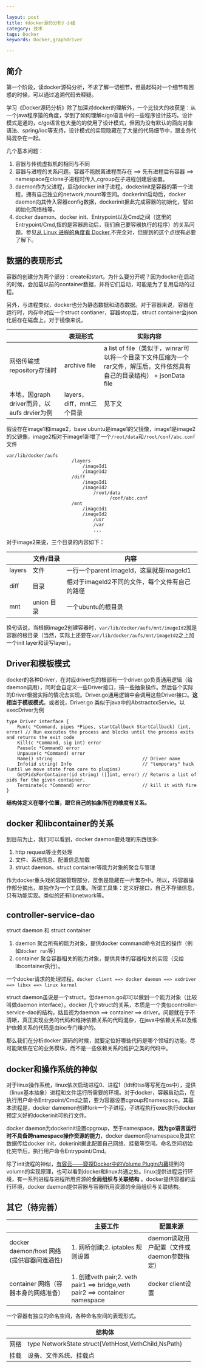```yaml
---

layout: post
title: 《docker源码分析》小结
category: 技术
tags: Docker
keywords: Docker,graphdriver

---
```


## 简介

第一个阶段，读docker源码分析，不求了解一切细节，但最起码对一个细节有困惑的时候，可以通过追溯代码去释疑。

学习《Docker源码分析》除了加深对docker的理解外，一个比较大的收获是：从一个java程序猿的角度，学到了如何理解c/go语言中的一些程序设计技巧。设计模式是通的，c/go语言也大量的的使用了设计模式，但因为没有默认的面向对象语法、spring/ioc等支持，设计模式的实现隐藏在了大量的代码细节中，跟业务代码混杂在一起。

几个基本问题：

1. 容器与传统虚拟机的相同与不同
2. 容器与进程的关系问题。容器不能脱离进程而存在  ==> 先有进程后有容器 ==> namespace在clone子进程时传入,cgroup在子进程创建后设置。
3. daemon作为父进程，启动docker init子进程。dockerinit是容器的第一个进程，拥有自己独立的network,mount等空间。dockerinit启动后，docker daemon向其传入容器config数据，dockerinit据此完成容器的初始化，譬如初始化网络栈等。
4. docker daemon、docker init、Entrypoint以及Cmd之间（这里的Entrypoint/Cmd,指的是容器启动后，我们自己要容器执行的程序）的关系问题。参见[从 Linux 进程的角度看 Docker](http://chuansong.me/n/1739346),不完全对，但提到的这个点很有必要了解下。


## 数据的表现形式


容器的创建分为两个部分：create和start。为什么要分开呢？因为docker在启动的时候，会加载以前的container数据，并将它们启动，可能是为了复用启动的过程。

另外，与进程类似，docker也分为静态数据和动态数据。对于容器来说，容器在运行时，内存中对应一个struct contianer，容器stop后，struct container会json化后存在磁盘上。对于镜像来说，

||表现形式|实际内容|
|---|---|---|
|网络传输或repository存储时|archive file|a list of file（类似于，winrar可以将一个目录下文件压缩为一个rar文件，解压后，文件依然具有自己的目录结构） + jsonData file|
|本地，因graph driver而异，以aufs drvier为例|layers，diff，mnt三个目录|见下文|

假设存在image1和image2，base ubuntu是image1的父镜像，image1是image2的父镜像，image2相对于image1新增了一个`/root/data`和`/root/conf/abc.conf`文件

	var/lib/docker/aufs
							/layers
								/imageId1
								/imageId2
							/diff
								/imageId1
								/imageId2
									/root/data
										  /conf/abc.conf
							/mnt
								/imageId1
								/imageId2
									/usr
									/var
									...


对于image2来说，三个目录的内容如下：

||文件/目录|内容|
|---|---|---|
|layers|文件|一行一个parent imageId，这里就是imageId1|
|diff|目录|相对于imageId2不同的文件，每个文件有自己的路径|
|mnt|union 目录|一个ubuntu的根目录|

换句话说，当根据image2创建容器时，`var/lib/docker/aufs/mnt/imageId2`就是容器的根目录（当然，实际上还要在`var/lib/docker/aufs/mnt/imageId2`之上加一个init layer和读写layer）。



## Driver和模板模式

docker的各种Driver，在对应driver包的根部有一个driver.go负责通用逻辑（给daemon调用），同时会自定义一些Driver接口，搞一些抽象操作。然后各个实际的Driver根据实际的情况去实现。Driver.go通用逻辑中会调用这些Driver接口。**这相当于模板模式**，或者说，Driver.go 类似于java中的AbstractxxServie。以execDriver为例

	type Driver interface {
		Run(c *Command, pipes *Pipes, startCallback StartCallback) (int, error) // Run executes the process and blocks until the process exits and returns the exit code
		Kill(c *Command, sig int) error
		Pause(c *Command) error
		Unpause(c *Command) error
		Name() string                                 // Driver name
		Info(id string) Info                          // "temporary" hack (until we move state from core to plugins)
		GetPidsForContainer(id string) ([]int, error) // Returns a list of pids for the given container.
		Terminate(c *Command) error                   // kill it with fire
	}
	

**结构体定义在哪个位置，跟它自己的抽象所在的维度有关系。**

## docker 和libcontainer的关系

到目前为止，我们可以看到，docker daemon要处理的东西很多:

1. http request等业务处理
2. 文件、系统信息、配置信息加载
3. struct daemon、struct container等能力对象的聚合与管理

作为docker重头戏的容器管理部分，反倒是隐藏在一片繁杂中。所以，将容器操作部分摘出，单独作为一个工具集。所谓工具集：定义好接口，自己不存储信息，只有功能实现。类似的还有libnetwork等。

## controller-service-dao

struct daemon 和 struct container

1. daemon 聚合所有的能力对象，提供docker command命令对应的操作（例如`docker run`等）
2. container 聚合容器相关的能力对象，提供具体的容器相关的实现（交给libcontainer执行）。

一个docker请求的处理过程，`docker client ==> docker daemon ==> xxdriver  ==> libxx ==> linux kernel`

struct daemon虽说是一个struct，但daemon.go却可以做到一个能力对象（比较叫做daemon interface）。docker 几个struct的关系，本质是一个类似controller-service-dao的结构，姑且视为daemon ==> container ==> driver。问题就在于不清晰，真正实现业务的代码和维持依赖关系的代码混杂，在java中依赖关系以及维护依赖关系的代码是由ioc专门维护的。

那么我们在分析docker 源码的时候，就要定位好哪些代码是哪个领域的功能，尽可能聚焦在它的业务模块，而不是一些依赖关系的维护之类的代码中。


## docker和操作系统的神似

对于linux操作系统，linux依次启动进程0、进程1（ldt和tss等写死在os中），提供（linux基本抽象）进程和文件运行所需要的环境。对于docker，容器启动后，在执行用户命令Entrypoint/Cmd之前，要为容器设置cgroup和namespace。其基本流程是，docker damemon创建fork一个子进程，子进程执行exec执行docker预定义好的dockerinit可执行文件。

docker daemon为dockerinit设置cpgroup，至于namespace，**因为go语言运行时不具备跨namespace操作资源的能力**，docker daemon将namespace及其它数据传给docker init，dokerinit据此配置自己网络、挂载等空间。命名空间初始化完毕后，执行用户命令Entrypoint/Cmd。

除了init流程的神似，[有容云——窥探Docker中的Volume Plugin内幕](http://geek.csdn.net/news/detail/74847)提到的volumn的实现原理，也可以看到docker和linux共通之处。linux提供进程运行环境，有一系列进程与进程所用资源的**全局组织与关联结构** 。docker提供容器的运行环境，docker daemon提供容器与容器所用资源的全局组织与关联结构。 


## 其它（待完善）

||主要工作|配置来源|
|---|---|---|
|docker daemon/host 网络(提供容器间连通性)|1. 网桥创建;2. iptables 规则设置|daemon读取用户配置（文件或daemon参数指定）|
|container 网络（容器本身的网络准备）|1. 创建veth pair;2. veth pair1 ==> bridge,veth pair2 ==>  container namespace|docker client设置|




一个容器有独立的命名空间，各种命名空间的表现形式。

||结构体||
|---|---|---|
|网络|type NetworkState struct{VethHost,VethChild,NsPath}||
|挂载|设备、文件系统、挂载点|



